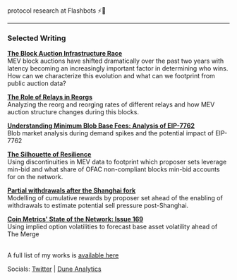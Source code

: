 protocol research at Flashbots ⚡️🤖

---

### Selected Writing
<b><a href="https://collective.flashbots.net/t/the-block-auction-infrastructure-race/4734">The Block Auction Infrastructure Race</a></b>\
MEV block auctions have shifted dramatically over the past two years with latency becoming an increasingly important factor in determining who wins. How can we characterize this evolution and what can we footprint from public auction data?

<b><a href="https://collective.flashbots.net/t/the-role-of-relays-in-reorgs/4247/1">The Role of Relays in Reorgs</a></b>\
Analyzing the reorg and reorging rates of different relays and how MEV auction structure changes during this blocks.

<b><a href="https://ethresear.ch/t/understanding-minimum-blob-base-fees/20489">Understanding Minimum Blob Base Fees: Analysis of EIP-7762</a></b>\
Blob market analysis during demand spikes and the potential impact of EIP-7762

<b><a href="https://hackmd.io/@dataalways/resilience">The Silhouette of Resilience</a></b>\
Using discontinuities in MEV data to footprint which proposer sets leverage min-bid and what share of OFAC non-compliant blocks min-bid accounts for on the network.

<b><a href="https://dataalways.substack.com/p/partial-withdrawals-after-the-shanghai">Partial withdrawals after the Shanghai fork</a></b>\
Modelling of cumulative rewards by proposer set ahead of the enabling of withdrawals to estimate potential sell pressure post-Shanghai.

<b><a href="https://coinmetrics.substack.com/p/state-of-the-network-issue-169">Coin Metrics' State of the Network: Issue 169</a></b>\
Using implied option volatilities to forecast base asset volatility ahead of The Merge

\
A full list of my works is [available here](https://github.com/dataalways/writing)

Socials: [Twitter](https://twitter.com/data_always) | [Dune Analytics](https://dune.com/dataalways)
